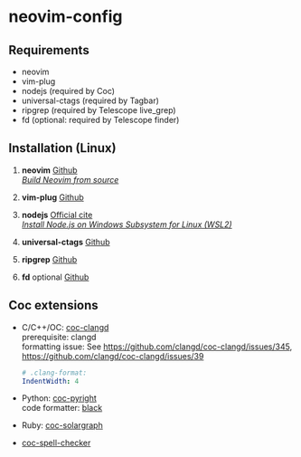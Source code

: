 # neovim-config

## Requirements

* neovim
* vim-plug
* nodejs (required by Coc)
* universal-ctags (required by Tagbar)
* ripgrep (required by Telescope live_grep)  
* fd (optional: required by Telescope finder)  

## Installation (Linux)

1. **neovim**  [Github](https://github.com/neovim/neovim/wiki/Installing-Neovim)  
[_Build Neovim from source_](https://github.com/neovim/neovim/wiki/Building-Neovim)  

2. **vim-plug**  [Github](https://github.com/junegunn/vim-plug)  

3. **nodejs**  [Official cite](https://nodejs.org/en/)  
[_Install Node.js on Windows Subsystem for Linux (WSL2)_](https://learn.microsoft.com/en-us/windows/dev-environment/javascript/nodejs-on-wsl)  

4. **universal-ctags**  [Github](https://github.com/universal-ctags/ctags)  

5. **ripgrep** [Github](https://github.com/BurntSushi/ripgrep)  

6. **fd** optional [Github](https://github.com/sharkdp/fd)  

## Coc extensions

* C/C++/OC: [coc-clangd](https://github.com/clangd/coc-clangd)  
  prerequisite: clangd  
  formatting issue: See https://github.com/clangd/coc-clangd/issues/345, https://github.com/clangd/coc-clangd/issues/39  
  ```yaml
  # .clang-format: 
  IndentWidth: 4
  ```  
  
* Python: [coc-pyright](https://github.com/fannheyward/coc-pyright)  
  code formatter: [black](https://github.com/psf/black)  
  
* Ruby: [coc-solargraph](https://github.com/neoclide/coc-solargraph)  

* [coc-spell-checker](https://github.com/iamcco/coc-spell-checker)  
